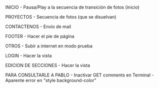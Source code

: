 INICIO
	- Pausa/Play a la secuencia de transición de fotos (inicio)
		<i class="fas fa-play-circle"></i>
		<i class="fas fa-pause-circle"></i>

PROYECTOS
	- Secuencia de fotos (que se disuelvan)

CONTACTENOS
	- Envío de mail

FOOTER
	- Hacer el pie de página

OTROS
	- Subir a internet en modo prueba

LOGIN
	- Hacer la vista

EDICION DE SECCIONES
	- Hacer la vista

PARA CONSULTARLE A PABLO
	- Inactivar GET comments en Terminal
	- Aparente error en "style background-color"
